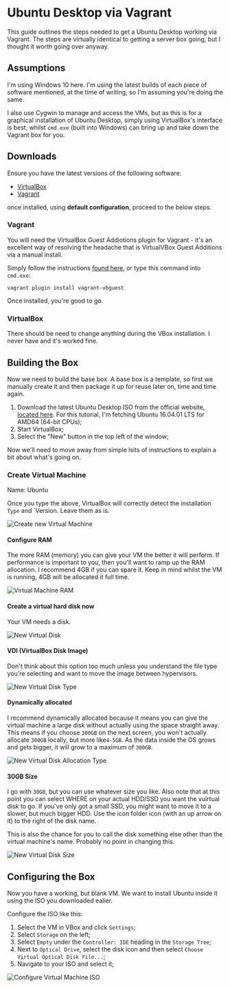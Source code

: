 # Ubuntu Desktop via Vagrant
This guide outlines the steps needed to get a Ubuntu Desktop working via Vagrant. The steps are virtually identical to getting a server box going, but I thought it worth going over anyway.

## Assumptions
I'm using Windows 10 here. I'm using the latest builds of each piece of software mentioned, at the time of writing, so I'm assuming you're doing the same.

I also use Cygwin to manage and access the VMs, but as this is for a graphical installation of Ubuntu Desktop, simply using VirtualBox's interface is best, whilst `cmd.exe` (built into Windows) can bring up and take down the Vagrant box for you.

## Downloads
Ensure you have the latest versions of the following software:

- [VirtualBox](https://www.virtualbox.org/)
- [Vagrant](https://www.vagrantup.com/)

once installed, using **default configuration**, proceed to the below steps.

### Vagrant
You will need the VirtualBox Guest Addiotions plugin for Vagrant - it's an excellent way of resolving the headache that is VirtualVBox Guest Additions via a manual install.

Simply follow the instructions [found here](https://github.com/dotless-de/vagrant-vbguest), or type this command into `cmd.exe`:

```
vagrant plugin install vagrant-vbguest
```

Once installed, you're good to go.

### VirtualBox
There should be need to change anything during the VBox installation. I never have and it's worked fine.

## Building the Box
Now we need to build the base box. A base box is a template, so first we manually create it and then package it up for reuse later on, time and time again.

1. Download the latest Ubuntu Desktop ISO from the official website, [located here](http://www.ubuntu.com/download/desktop). For this tutorial, I'm fetching Ubuntu 16.04.01 LTS for AMD64 (64-bit CPUs);
1. Start VirtualBox;
1. Select the "New" button in the top left of the window;

Now we'll need to move away from simple lsits of instructions to explain a bit about what's going on.

### Create Virtual Machine
Name: Ubuntu

Once you type the above, VirtualBox will correctly detect the installation `Type` and `Version. Leave them as is.

![Create new Virtual Machine](https://github.com/mrcrilly/ubuntu-desktop-vagrant/blob/master/create-virtual-machine.png)

#### Configure RAM  
The more RAM (memory) you can give your VM the better it will perform. If performance is important to you, then you'll want to ramp up the RAM allocation. I recommend 4GB if you can spare it. Keep in mind whilst the VM is running, 4GB will be allocated it full time.

![Virtual Machine RAM](https://raw.githubusercontent.com/mrcrilly/ubuntu-desktop-vagrant/master/create-virtual-machine-ram.png)

#### Create a virtual hard disk now
Your VM needs a disk.

![New Virtual Disk](https://raw.githubusercontent.com/mrcrilly/ubuntu-desktop-vagrant/master/create-virtual-machine-disk.png)

#### VDI (VirtualBox Disk Image)
Don't think about this option too much unless you understand the file type you're selecting and want to move the image between hypervisors.

![New Virtual Disk Type](https://raw.githubusercontent.com/mrcrilly/ubuntu-desktop-vagrant/master/create-virtual-machine-disk-new-vdi.png)

#### Dynamically allocated
I recommend dynamically allocated because it means you can give the virtual machine a large disk without actually using the space straight away. This means if you choose `300GB` on the next screen, you won't actually allocate `300GB` locally, but more like`4-5GB`. As the data inside the OS grows and gets bigger, it will grow to a maximum of `300GB`.

![New Virtual Disk Allocation Type](https://raw.githubusercontent.com/mrcrilly/ubuntu-desktop-vagrant/master/create-virtual-machine-disk-new-dynamic.png)

#### 30GB Size
I go with `30GB`, but you can use whatever size you like. Also note that at this point you can select WHERE on your actual HDD/SSD you want the vuirtual disk to go. If you've only got a small SSD, you might want to move it to a slower, but much bigger HDD. Use the icon folder icon (with an up arrow on it) to the right of the disk name.

This is also the chance for you to call the disk something else other than the virtual machine's name. Probably no point in changing this.

![New Virtual Disk Size](https://raw.githubusercontent.com/mrcrilly/ubuntu-desktop-vagrant/master/create-virtual-machine-disk-new-size.png)

## Configuring the Box
Now you have a working, but blank VM. We want to install Ubuntu inside it using the ISO you downloaded ealier.

Configure the ISO like this:

1. Select the VM in VBox and click `Settings`;
1. Select `Storage` on the left;
1. Select `Empty` under the `Controller: IDE` heading in the `Storage Tree`;
1. Next to `Optical Drive`, select the disk icon and then select `Choose Virtual Optical Disk File...`;
1. Navigate to your ISO and select it;

![Configure Virtual Machine ISO](https://raw.githubusercontent.com/mrcrilly/ubuntu-desktop-vagrant/master/configure-virtual-machine-iso.png)
